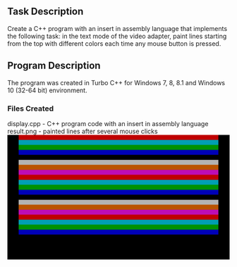 ## Task Description

Create a C++ program with an insert in assembly language that implements the following task: in the text mode of the video adapter, paint lines starting from the top with different colors each time any mouse button is pressed.

## Program Description

The program was created in Turbo C++ for Windows 7, 8, 8.1 and Windows 10 (32-64 bit) environment.

### Files Created

display.cpp - C++ program code with an insert in assembly language<br>
result.png - painted lines after several mouse clicks<br>
![Display](https://github.com/alex-krasnova/university_work/blob/main/assembly/display/result.png)
